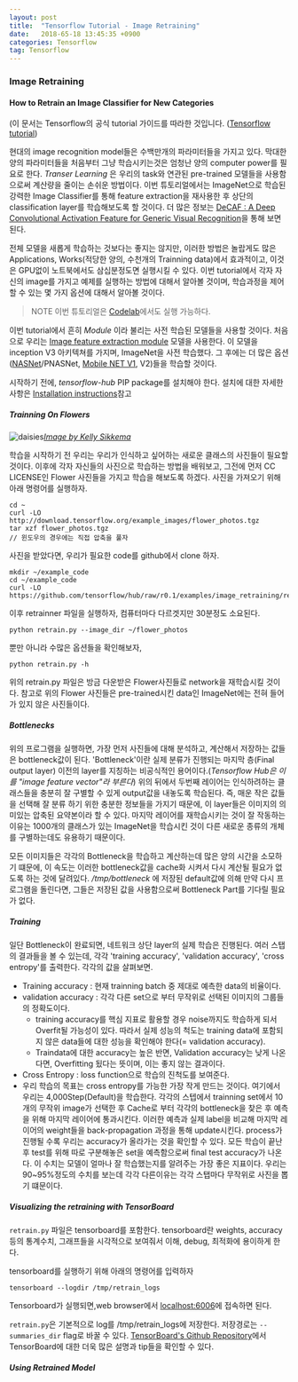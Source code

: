 ```yaml
---
layout: post
title:  "Tensorflow Tutorial - Image Retraining"
date:   2018-65-18 13:45:35 +0900
categories: Tensorflow
tag: Tensorflow
---
```



### Image Retraining

#### How to Retrain an Image Classifier for New Categories
(이 문서는 Tensorflow의 공식 tutorial 가이드를 따라한 것입니다. ([Tensorflow tutorial](https://www.tensorflow.org/tutorials/image_retraining))

현대의 image recognition model들은 수백만개의 파라미터들을 가지고 있다. 막대한 양의 파라미터들을 처음부터 그냥 학습시키는것은 엄청난 양의 computer power를 필요로 한다. *Transer Learning* 은 우리의 task와 연관된 pre-trained 모델들을 사용함으로써 계산량을 줄이는 손쉬운 방법이다.
이번 튜토리얼에서는 ImageNet으로 학습된 강력한 Image Classifier를 통해 feature extraction을 재사용한 후 상단의 classification layer를 학습해보도록 할 것이다. 더 많은 정보는 [DeCAF : A Deep Convolutional Activation Feature for Generic Visual Recognition](https://arxiv.org/abs/1310.1531)을 통해 보면 된다.

전체 모델을 새롭게 학습하는 것보다는 좋지는 않지만, 이러한 방법은 놀랍게도 많은 Applications, Works(적당한 양의, 수천개의 Trainning data)에서 효과적이고, 이것은 GPU없이 노트북에서도 삼십분정도면 실행시킬 수 있다.
이번 tutorial에서 각자 자신의 image를 가지고 예제를 실행하는 방법에 대해서 알아볼 것이며, 학습과정을 제어할 수 있는 몇 가지 옵션에 대해서 알아볼 것이다.

> NOTE 이번 튜토리얼은 [Codelab](https://codelabs.developers.google.com/codelabs/tensorflow-for-poets/#0)에서도 실행 가능하다.

이번 tutorial에서 흔히 *Module* 이라 불리는 사전 학습된 모델들을 사용할 것이다. 처음으로 우리는 [Image feature extraction module](https://www.tensorflow.org/modules/google/imagenet/inception_v3/feature_vector/1) 모델을 사용한다. 이 모델을 inception V3 아키텍쳐를 가지며, ImageNet을 사전 학습했다. 그 후에는 더 많은 옵션([NASNet](https://research.googleblog.com/2017/11/automl-for-large-scale-image.html)/PNASNet, [Mobile NET V1](https://research.googleblog.com/2017/06/mobilenets-open-source-models-for.html), V2)들을 학습할 것이다.

시작하기 전에, *tensorflow-hub* PIP package를 설치해야 한다. 설치에 대한 자세한 사항은 [Installation instructions](https://www.tensorflow.org/hub/installation)참고

##### Trainning On Flowers

![daisies](https://i.imgur.com/SFFNC0k.jpg)[*Image by Kelly Sikkema*](https://www.flickr.com/photos/95072945@N05/9922116524/)

학습을 시작하기 전 우리는 우리가 인식하고 싶어하는 새로운 클래스의 사진들이 필요할 것이다. 이후에 각자 자신들의 사진으로 학습하는 방법을 배워보고, 그전에 먼저 CC LICENSE인 Flower 사진들을 가지고 학습을 해보도록 하겠다. 사진을 가져오기 위해 아래 명령어를 실행하자.

```
cd ~
curl -LO http://download.tensorflow.org/example_images/flower_photos.tgz
tar xzf flower_photos.tgz
// 윈도우의 경우에는 직접 압축을 풀자
```

사진을 받았다면, 우리가 필요한 code를 github에서 clone 하자.

```
mkdir ~/example_code
cd ~/example_code
curl -LO https://github.com/tensorflow/hub/raw/r0.1/examples/image_retraining/retrain.py
```

이후 retrainner 파일을 실행하자, 컴퓨터마다 다르겟지만 30분정도 소요된다.

```
python retrain.py --image_dir ~/flower_photos
```
뿐만 아니라 수많은 옵션들을 확인해보자,

```
python retrain.py -h
```

위의 retrain.py 파일은 방금 다운받은 Flower사진들로 network을 재학습시킬 것이다. 참고로 위의 Flower 사진들은 pre-trained시킨 data인 ImageNet에는 전혀 들어가 있지 않은 사진들이다.

##### Bottlenecks

위의 프로그램을 실행하면, 가장 먼저 사진들에 대해 분석하고, 계산해서 저장하는 값들은 bottleneck값이 된다. 'Bottleneck'이란 실제 분류가 진행되는 마지막 층(Final output layer) 이전의 layer를 지칭하는 비공식적인 용어이다.(*Tensorflow Hub은 이를 "image feature vector"라 부른다*) 위의 뒤에서 두번째 레이어는 인식하려하는 클래스들을 충분히 잘 구별할 수 있게 output값을 내놓도록 학습된다. 즉, 매운 작은 값들을 선택해 잘 분류 하기 위한 충분한 정보들을 가지기 때문에, 이 layer들은 이미지의 의미있는 압축된 요약본이라 할 수 있다. 마지막 레이어를 재학습시키는 것이 잘 작동하는 이유는 1000개의 클래스가 있는 ImageNet을 학습시킨 것이 다른 새로운 종류의 개체를 구별하는데도 유용하기 때문이다.

모든 이미지들은 각각의 Bottleneck을 학습하고 계산하는데 많은 양의 시간을 소모하기 떄문에, 이 속도는 이러한 bottleneck값을 cache화 시켜서 다시 계산될 필요가 없도록 하는 것에 달려있다. */tmp/bottleneck* 에 저장된 default값에 의해 만약 다시 프로그램을 돌린다면, 그들은 저장된 값을 사용함으로써 Bottleneck Part를 기다릴 필요가 없다.  


##### Training

일단 Bottleneck이 완료되면, 네트워크 상단 layer의 실제 학습은 진행된다. 여러 스탭의 결과들을 볼 수 있는데, 각각 'training accuracy', 'validation accuracy', 'cross entropy'를 출력한다. 각각의 값을 살펴보면.
* Training accuracy : 현재 trainning batch 중 제대로 예측한 data의 비율이다.
* validation accuracy : 각각 다른 set으로 부터 무작위로 선택된 이미지의 그룹들의 정확도이다.
  * training accuracy를 핵심 지표로 활용할 경우 noise까지도 학습하게 되서 Overfit될 가능성이 있다. 따라서 실제 성능의 척도는 training data에 포함되지 않은 data들에 대한 성능을 확인해야 한다(= validation accuracy).
  * Traindata에 대한 accuracy는 높은 반면, Validation accuracy는 낮게 나온다면, Overfitting 됬다는 뜻이며, 이는 좋지 않는 결과이다.
* Cross Entropy : loss function으로 학습의 진척도를 보여준다.
 * 우리 학습의 목표는 cross entropy를 가능한 가장 작게 만드는 것이다.
여기에서 우리는 4,000Step(Default)을 학습한다. 각각의 스텝에서 trainning set에서 10개의 무작위 image가 선택한 후 Cache로 부터 각각의 bottleneck을 찾은 후 예측을 위해 마지막 레이어에 통과시킨다. 이러한 예측과 실제 label을 비교해 마지막 레이어의 weight들을 back-propagation 과정을 통해 update시킨다. process가 진행될 수록 우리는 accuracy가 올라가는 것을 확인할 수 있다. 모든 학습이 끝난 후 test를 위해 따로 구분해놓은 set을 예측함으로써 final test accuracy가 나온다. 이 수치는 모델이 얼마나 잘 학습했는지를 알려주는 가장 좋은 지표이다. 우리는 90~95%정도의 수치를 보는데 각각 다른이유는 각각 스탭마다 무작위로 사진을 뽑기 떄문이다.

##### Visualizing the retraining with TensorBoard

`retrain.py` 파일은 tensorboard를 포함한다. tensorboard란 weights, accuracy등의 통계수치, 그래프들을 시각적으로 보여줘서 이해, debug, 최적화에 용이하게 한다.

tensorboard를 실행하기 위해 아래의 명령어를 입력하자

```
tensorboard --logdir /tmp/retrain_logs
```

Tensorboard가 실행되면,web browser에서 [localhost:6006](http://localhost:6006)에 접속하면 된다.

`retrain.py`은 기본적으로 log를 /tmp/retrain_logs에 저장한다. 저장경로는 `--summaries_dir` flag로 바꿀 수 있다.
[TensorBoard's Github Repository](https://github.com/tensorflow/tensorboard)에서 TensorBoard에 대한 더욱 많은 설명과 tip들을 확인할 수 있다.

##### Using Retrained Model
